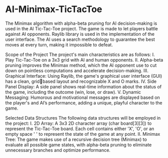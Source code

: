 # AI-Minimax-TicTacToe
The Minimax algorithm with alpha-beta pruning for AI decision-making is used in the AI Tic-Tac-Toe project. The game is made to let players battle  against AI opponents. Raylib library is used in the implementation of the user interface. The AI uses a search methodology to guarantee the best moves at every  turn, making it impossible to defeat.

Scope of the Project
The project's main characteristics are as follows:
I. Play Tic-Tac-Toe on a 3x3 grid with AI and human opponents.
II. Alpha-beta pruning improves the Minimax method, which the AI opponent use to cut down on pointless computations and accelerate decision-making.
III. Graphical Interface: Using Raylib, the game's graphical user interface (GUI) has a clean, gridbased layout and recognizable X and O marks.
IV. Side Panel Display: A side panel shows real-time information about the status of the game, including the outcome (win, lose, or draw).
V. Dynamic Messaging: Humorous and motivational messages are displayed based on the player's and AI’s performance, adding a unique, playful character to the game.

Selected Data Structures
The following data structures will be employed in the project:
I. 2D Array: A 3x3 2D character array (char board[3][3]) to represent the Tic-Tac-Toe board. Each cell contains either 'X', 'O', or an empty space ' ' to represent the state of the game at any point.
II. Minimax Tree: The game makes use of a recursive decision tree (Minimax) to evaluate all possible game states, with alpha-beta pruning to eliminate unnecessary branches and optimize performance.
